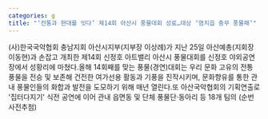 ```yaml
---
categories: g
title: "‘전통과 현대를 잇다’ 제14회 아산시 풍물대회 성료…대상 ‘염치읍 충무 풍물패’"
---
```

(사)한국국악협회 충남지회 아산시지부(지부장 이상례)가 지난 25일 아산예총(지회장 이동현)과 손잡고 개최한 제14회 신정호 아트밸리 아산시 풍물대회를 신정호 야외공연장에서 성황리에 마쳤다.올해 14회째를 맞는 풍물(경연)대회는 우리 문화 고유의 전통 풍물을 전승 및 보존해 건전한 여가선용 활동과 기풍을 진작시키며, 문화향유를 통한 관내 풍물인들의 화합과 발전을 도모하기 위해 매년 열린다.또 아산국악협회의 기획연출로 &#39;집터다지기&#39; 식전 공연에 이어 관내 읍면동 및 단체 풍물단·동아리 등 18개 팀의 (순번 사전추첨)